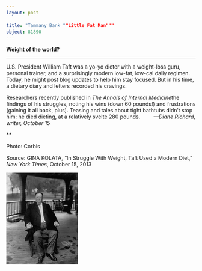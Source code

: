 ```yaml
---
layout: post

title: "Tammany Bank ""Little Fat Man"""
object: 81890
---
```

**Weight of the world?**

****

U.S. President William Taft was a yo-yo dieter with a weight-loss guru, personal trainer, and a surprisingly modern low-fat, low-cal daily regimen. Today, he might post blog updates to help him stay focused. But in his time, a dietary diary and letters recorded his cravings.

Researchers recently published in *The Annals of Internal Medicine*the findings of his struggles, noting his wins (down 60 pounds!) and frustrations (gaining it all back, plus). Teasing and tales about tight bathtubs didn’t stop him: he died dieting, at a relatively svelte 280 pounds.         *—Diane Richard, writer, October 15*

**

Photo: Corbis 

Source: GINA KOLATA, “In Struggle With Weight, Taft Used a Modern Diet,” *New York Times*, October 15, 2013 

![](../images/13.10.15_Richard_FatTaftEDIT-1.jpeg)
